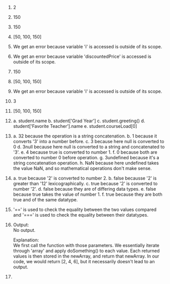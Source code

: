 1. 2
2. 150
3. 150
4. [50, 100, 150]
5. We get an error because variable 'i' is accessed is outside of its scope.
6. We get an error because variable 'discountedPrice' is accessed is outside of its scope.
7. 150
8. [50, 100, 150]
9. We get an error because variable 'i' is accessed is outside of its scope.
10. 3
11. [50, 100, 150]
12. a. student.name
    b. student['Grad Year']
    c. student.greeting()
    d. student['Favorite Teacher'].name
    e. student.courseLoad[0]
13. a. 32 because the operation is a string concatenation.
    b. 1 because it converts '3' into a number before.
    c. 3 because here null is converted to 0
    d. 3null because here null is converted to a string and concatenated to '3'.
    e. 4 because true is converted to number 1.
    f. 0 because both are converted to number 0 before operation.
    g. 3undefined because it's a string concatenation operation.
    h. NaN because here undefined takes the value NaN, and so mathematical operations don't make sense.
14. a. true because '2' is converted to number 2.
    b. false becausse '2' is greater than '12' lexicographically.
    c. true because '2' is converted to number '2'.
    d. false because they are of differing data types.
    e. false because true takes the value of number 1.
    f. true because they are both true and of the same datatype.
15. '==' is used to check the equality between the two values compared and '===' is used to check the equality between their datatypes.
17. Output:<br>
    No output.
    
    Explanation:<br>
    We first call the function with those parameters.
    We essentially iterate through 'array' and apply doSomething() to each value. Each returned values is then stored in the newArray, and return that newArray. In our code, we would return [2, 4, 6], but it necessarily doesn't lead to an output.
18. 
    
    
